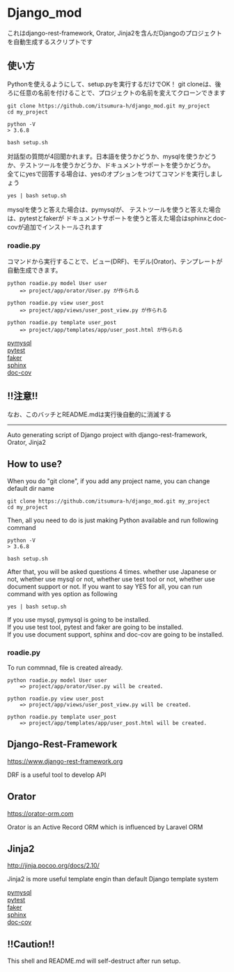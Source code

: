 Django_mod
===

これはdjango-rest-framework, Orator, Jinja2を含んだDjangoのプロジェクトを自動生成するスクリプトです

## 使い方
Pythonを使えるようにして、setup.pyを実行するだけでOK！
git cloneは、後ろに任意の名前を付けることで、プロジェクトの名前を変えてクローンできます
```
git clone https://github.com/itsumura-h/django_mod.git my_project
cd my_project

python -V
> 3.6.8

bash setup.sh
```

対話型の質問が4回聞かれます。日本語を使うかどうか、mysqlを使うかどうか、テストツールを使うかどうか、ドキュメントサポートを使うかどうか。  
全てにyesで回答する場合は、yesのオプションをつけてコマンドを実行しましょう

```
yes | bash setup.sh
```

mysqlを使うと答えた場合は、pymysqlが、
テストツールを使うと答えた場合は、pytestとfakerが
ドキュメントサポートを使うと答えた場合はsphinxとdoc-covが追加でインストールされます

### roadie.py
コマンドから実行することで、ビュー(DRF)、モデル(Orator)、テンプレートが自動生成できます。

```
python roadie.py model User user
    => project/app/orator/User.py が作られる
```
```
python roadie.py view user_post
    => project/app/views/user_post_view.py が作られる
```
```
python roadie.py template user_post
    => project/app/templates/app/user_post.html が作られる
```

[pymysql](https://github.com/PyMySQL/PyMySQL)  
[pytest](https://docs.pytest.org/en/latest/)  
[faker](https://github.com/joke2k/faker)  
[sphinx](http://www.sphinx-doc.org/ja/stable/index.html)  
[doc-cov](http://cocodrips.hateblo.jp/entry/2019/02/06/234630)

## !!注意!!
なお、このバッチとREADME.mdは実行後自動的に消滅する

---

Auto generating script of Django project with django-rest-framework, Orator, Jinja2

## How to use?
When you do "git clone", if you add any project name, you can change default dir name
```
git clone https://github.com/itsumura-h/django_mod.git my_project
cd my_project
```

Then, all you need to do is just making Python available and run following command
```
python -V
> 3.6.8

bash setup.sh
```

After that, you will be asked questions 4 times. whether use Japanese or not, whether use mysql or not, whether use test tool or not, whether use document support or not.
If you want to say YES for all, you can run command with yes option as following

```
yes | bash setup.sh
```
If you use mysql, pymysql is going to be installed.  
If you use test tool, pytest and faker are going to be installed.  
If you use document support, sphinx and doc-cov are going to be installed.

### roadie.py
To run commnad, file is created already.

```
python roadie.py model User user
    => project/app/orator/User.py will be created.
```
```
python roadie.py view user_post
    => project/app/views/user_post_view.py will be created.
```
```
python roadie.py template user_post
    => project/app/templates/app/user_post.html will be created.
```

## Django-Rest-Framework
https://www.django-rest-framework.org

DRF is a useful tool to develop API

## Orator
https://orator-orm.com

Orator is an Active Record ORM which is influenced by Laravel ORM

## Jinja2
http://jinja.pocoo.org/docs/2.10/

Jinja2 is more useful template engin than default Django template system

[pymysql](https://github.com/PyMySQL/PyMySQL)  
[pytest](https://docs.pytest.org/en/latest/)  
[faker](https://github.com/joke2k/faker)  
[sphinx](http://www.sphinx-doc.org/en/stable/index.html)  
[doc-cov](https://pypi.org/project/doc-cov/)

## !!Caution!!
This shell and README.md will self-destruct after run setup.
